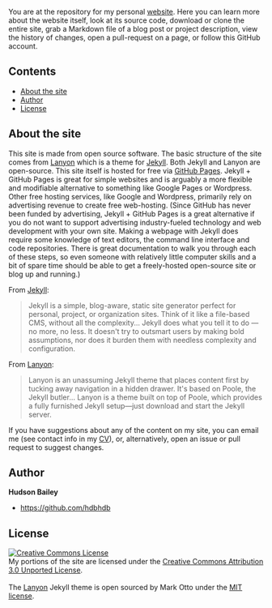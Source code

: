 You are at the repository for my personal [website](https://hudsonbailey.org). Here you can learn more about the website itself, look at its source code, download or clone the entire site, grab a Markdown file of a blog post or project description, view the history of changes, open a pull-request on a page, or follow this GitHub account.

## Contents

- [About the site](#about-the-site)
- [Author](#author)
- [License](#license)


## About the site

This site is made from open source software. The basic structure of the site comes from [Lanyon](http://lanyon.getpoole.com) which is a theme for [Jekyll](http://jekyllrb.com). Both Jekyll and Lanyon are open-source. This site itself is hosted for free via [GitHub Pages](https://pages.github.com). Jekyll + GitHub Pages is great for simple websites and is arguably a more flexible and modifiable alternative to something like Google Pages or Wordpress. Other free hosting services, like Google and Wordpress, primarily rely on advertising revenue to create free web-hosting. (Since GitHub has never been funded by advertising, Jekyll + GitHub Pages is a great alternative if you do not want to support advertising industry-fueled technology and web development with your own site. Making a webpage with Jekyll does require some knowledge of text editors, the command line interface and code repositories. There is great documentation to walk you through each of these steps, so even someone with relatively little computer skills and a bit of spare time should be able to get a freely-hosted open-source site or blog up and running.)

From [Jekyll](https://github.com/jekyll/jekyll#philosophy):
  >Jekyll is a simple, blog-aware, static site generator perfect for personal, project, or organization sites. Think of it like a file-based CMS, without all the complexity... Jekyll does what you tell it to do — no more, no less. It doesn't try to outsmart users by making bold assumptions, nor does it burden them with needless complexity and configuration.



From [Lanyon](https://github.com/poole/lanyon#lanyon):
  >Lanyon is an unassuming Jekyll theme that places content first by tucking away navigation in a hidden drawer. It's based on Poole, the Jekyll butler... Lanyon is a theme built on top of Poole, which provides a fully furnished Jekyll setup—just download and start the Jekyll server.


If you have suggestions about any of the content on my site, you can email me (see contact info in my [CV](/cv)), or, alternatively, open an issue or pull request to suggest changes.

## Author

**Hudson Bailey**
- <https://github.com/hdbhdb>


## License
<a rel="license" href="http://creativecommons.org/licenses/by/3.0/"><img alt="Creative Commons License" style="border-width:0" src="https://i.creativecommons.org/l/by/3.0/88x31.png" /></a><br />My portions of the site are licensed under the  <a rel="license" href="http://creativecommons.org/licenses/by/3.0/">Creative Commons Attribution 3.0 Unported License</a>.
<br><br>
The [Lanyon](https://github.com/poole/lanyon) Jekyll theme is open sourced by Mark Otto under the [MIT license](LICENSE.md).
